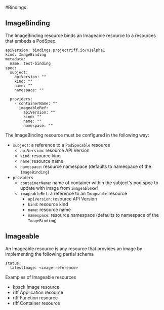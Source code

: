 #Bindings

## ImageBinding

The ImageBinding resource binds an Imageable resource to a resources that embeds a PodSpec.

```
apiVersion: bindings.projectriff.io/v1alpha1
kind: ImageBinding
metadata:
  name: test-binding
spec:
  subject:
    apiVersion: ""
    kind: ""
    name: ""
    namespace: ""

  providers:
    - containerName: ""
      imageableRef:
        apiVersion: ""
        kind: ""
        name: ""
        namespace: ""
```

The ImageBinding resource must be configured in the following way:
* `subject`: a reference to a `PodSpecable` resource
    * `apiVersion`: resource API Version
    * `kind`: resource kind
    * `name`: resource name
    * `namespace`: resource namespace (defaults to namespace of the `ImageBinding`)
* `providers`
    * `containerName`: name of container within the subject's pod spec to update with image from `imageableRef`
    * `imageableRef`: a reference to an `Imageable` resource
        * `apiVersion`: resource API Version
        * `kind`: resource kind
        * `name`: resource name
        * `namespace`: resource namespace (defaults to namespace of the `ImageBinding`)


## Imageable
An Imageable resource is any resource that provides an image by implementing the following partial schema
```
status:
  latestImage: <image-reference>
```

Examples of Imageable resources
* kpack Image resource
* riff Application resource
* riff Function resource
* riff Container resource